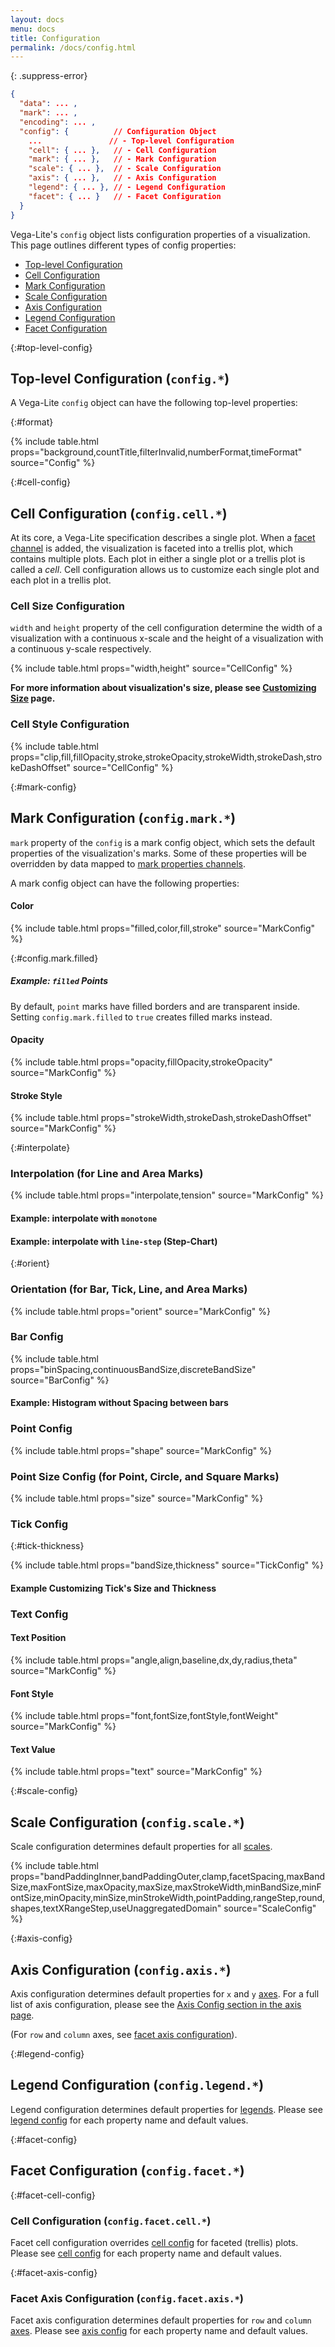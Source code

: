 ```yaml
---
layout: docs
menu: docs
title: Configuration
permalink: /docs/config.html
---
```


{: .suppress-error}
```json
{
  "data": ... ,
  "mark": ... ,
  "encoding": ... ,
  "config": {          // Configuration Object
    ...               // - Top-level Configuration
    "cell": { ... },   // - Cell Configuration
    "mark": { ... },   // - Mark Configuration
    "scale": { ... },  // - Scale Configuration
    "axis": { ... },   // - Axis Configuration
    "legend": { ... }, // - Legend Configuration
    "facet": { ... }   // - Facet Configuration
  }
}
```

Vega-Lite's `config` object lists configuration properties of a visualization.
This page outlines different types of config properties:

- [Top-level Configuration](#top-level-config)
- [Cell Configuration](#cell-config)
- [Mark Configuration](#mark-config)
- [Scale Configuration](#scale-config)
- [Axis Configuration](#axis-config)
- [Legend Configuration](#legend-config)
- [Facet Configuration](#facet-config)

{:#top-level-config}
## Top-level Configuration  (`config.*`)

A Vega-Lite `config` object can have the following top-level properties:

{:#format}

{% include table.html props="background,countTitle,filterInvalid,numberFormat,timeFormat" source="Config" %}

<!-- TODO: consider adding width, height, numberFormat, timeFormat  -->

{:#cell-config}
## Cell Configuration  (`config.cell.*`)

At its core, a Vega-Lite specification describes a single plot. When a [facet channel](encoding.html#facet) is added, the visualization is faceted into a trellis plot, which contains multiple plots.
Each plot in either a single plot or a trellis plot is called a _cell_. Cell configuration allows us to customize each single plot and each plot in a trellis plot.

### Cell Size Configuration

`width` and `height` property of the cell configuration determine the width of a visualization with a continuous x-scale and the height of a visualization with a continuous y-scale respectively.

{% include table.html props="width,height" source="CellConfig" %}

**For more information about visualization's size, please see [Customizing Size](size.html) page.**

### Cell Style Configuration

{% include table.html props="clip,fill,fillOpacity,stroke,strokeOpacity,strokeWidth,strokeDash,strokeDashOffset" source="CellConfig" %}


{:#mark-config}
## Mark Configuration (`config.mark.*`)

`mark` property of the `config` is a mark config object, which sets the default properties of the visualization's marks. Some of these properties will be overridden by data mapped to [mark properties channels](encoding.html#props-channels).

A mark config object can have the following properties:

#### Color

{% include table.html props="filled,color,fill,stroke" source="MarkConfig" %}

<!-- Linked from another page. Don't remove!-->

{:#config.mark.filled}
##### Example: `filled` Points

By default, `point` marks have filled borders and are transparent inside. Setting `config.mark.filled` to `true` creates filled marks instead.

<span class="vl-example" data-name="point_filled"></span>


#### Opacity

{% include table.html props="opacity,fillOpacity,strokeOpacity" source="MarkConfig" %}


#### Stroke Style

{% include table.html props="strokeWidth,strokeDash,strokeDashOffset" source="MarkConfig" %}

<!-- one example for custom fill/stroke -->

{:#interpolate}
### Interpolation (for Line and Area Marks)

{% include table.html props="interpolate,tension" source="MarkConfig" %}

#### Example: interpolate with `monotone`

<span class="vl-example" data-name="line_monotone"></span>

#### Example: interpolate with `line-step` (Step-Chart)

<span class="vl-example" data-name="line_step"></span>


{:#orient}
### Orientation (for Bar, Tick, Line, and Area Marks)

{% include table.html props="orient" source="MarkConfig" %}

<!-- TODO: write better explanation for default behavior -->

<!-- TODO: think about better example -->
<!--
#### Example: `"horizontal"` orient in the line.
```json
{
  "data": {"url": "data/cars.json"},
  "mark": "line",
  "encoding": {
    "x": {"field": "Horsepower","type": "quantitative"},
    "y": {"field": "Miles_per_Gallon","type": "quantitative"}
  },
  "config": {
    "mark": {"orient": "horizontal"}
  }
}

```
<script>
vg.embed('#horizontal_line', {
  mode: 'vega-lite',
  spec: {
    "data": {"url": "../data/cars.json"},
    "mark": "point",
    "encoding": {
      "x": {"field": "Horsepower","type": "quantitative"},
      "y": {"field": "Miles_per_Gallon","type": "quantitative"}
    },
    "config": {
      "mark": {"filled": true}
    }
  }
});
</script>
<div id="horizontal_line"></div>
---->

### Bar Config

{% include table.html props="binSpacing,continuousBandSize,discreteBandSize" source="BarConfig" %}


#### Example: Histogram without Spacing between bars

<span class="vl-example" data-name="histogram_no_spacing"></span>

### Point Config

{% include table.html props="shape" source="MarkConfig" %}


### Point Size Config (for Point, Circle, and Square Marks)

{% include table.html props="size" source="MarkConfig" %}


### Tick Config

{:#tick-thickness}

{% include table.html props="bandSize,thickness" source="TickConfig" %}


#### Example Customizing Tick's Size and Thickness

<span class="vl-example" data-name="tick_dot_thickness"></span>

### Text Config

<div id="text"></div>

#### Text Position

{% include table.html props="angle,align,baseline,dx,dy,radius,theta" source="MarkConfig" %}


#### Font Style

{% include table.html props="font,fontSize,fontStyle,fontWeight" source="MarkConfig" %}

#### Text Value

{% include table.html props="text" source="MarkConfig" %}


<!-- TODO: expand format detail -->
<!-- TODO: example of customized text -->

{:#scale-config}
## Scale Configuration  (`config.scale.*`)

Scale configuration determines default properties for all [scales](scale.html).

{% include table.html props="bandPaddingInner,bandPaddingOuter,clamp,facetSpacing,maxBandSize,maxFontSize,maxOpacity,maxSize,maxStrokeWidth,minBandSize,minFontSize,minOpacity,minSize,minStrokeWidth,pointPadding,rangeStep,round,shapes,textXRangeStep,useUnaggregatedDomain" source="ScaleConfig" %}

{:#axis-config}
## Axis Configuration  (`config.axis.*`)

Axis configuration determines default properties for `x` and `y` [axes](axis.html).
For a full list of axis configuration, please see the [Axis Config section in the axis page](axis.html#axis-config).

(For `row` and `column` axes, see [facet axis configuration](#facet-axis-config)).

{:#legend-config}
## Legend Configuration  (`config.legend.*`)

Legend configuration determines default properties for [legends](legend.html). Please see [legend config](legend.html#legend-config) for each property name and default values.

{:#facet-config}
## Facet Configuration  (`config.facet.*`)

{:#facet-cell-config}
### Cell Configuration (`config.facet.cell.*`)

Facet cell configuration overrides [cell config](#cell-config) for faceted (trellis) plots. Please see [cell config](#cell-config) for each property name and default values.

{:#facet-axis-config}
### Facet Axis Configuration (`config.facet.axis.*`)

Facet axis configuration determines default properties for `row` and `column` [axes](axis.html). Please see [axis config](axis.html#axis-config) for each property name and default values.
